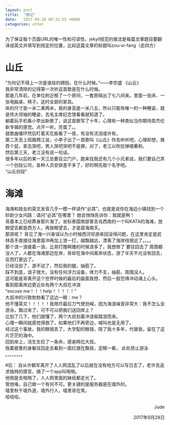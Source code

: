 ```yaml
---
layout: post
title:  "游记"
date:   2017-09-28 00:32:55 +0800
categories: other
---
```

为了保证每个页面URL的唯一性和可读性，jekyll规范的做法是每篇文章题目要翻译成英文并填写到规定的位置，比如这篇文章的标题叫zou-si-fang（走四方）
 
# 山丘
“为何记不得上一次是谁给的拥抱，在什么时候。”——李宗盛 《山丘》  
我非常清除的记得第一次听这首歌是在什么时候。  
那是几年前，在单位附近租了一个房间，一套房隔出了七八间来。里面一张床、一张电脑桌、椅子。这时全部的家具。  
床的尺寸是一米二乘两米，我的身高是一米八五，所以只能有唯一的一种睡姿，就是伟大领袖的睡姿，去毛主席纪念馆看看就知道了。  
躺着玩手机看小李出新歌了，说这首歌写了十年，心理有一种类似当你期待周杰伦新专辑的感觉。点开一听。完蛋了。。  
就歌曲循环然后盯着天花板看了一夜，有没有流泪或许有。  
第二天去上班跟两江说，小李子出了一首歌叫《山丘》你去听听吧。心理却想，推荐个屁，拿去哭吧，男人哭吧哭吧不是罪。对了，老江以吹拉弹唱著称。  
然后第三天，老江没有说一句话。  
很多年以后的某一天江总要自立门户，跑来找我还有几个小兄弟说，我们要自己弄一个创投公司，各种人员安排差不多了，好的啊先取个名字吧。  
“山丘创投”  

# 海滩
海滩和妓女的英文发音几乎一模一样读作“必其”。也就是说你在海边小镇找到一个妙龄少女问路：请问“必其”在哪里？ 她会悄悄告诉你：我就是啊！  
哥基本上已经葬身那片海了。坐标泰国南部普吉岛西南的一个叫KATA的海滩，放眼望去都是西方人，再放眼望去，才是碧海南天。  
那哥呢？ 哥见了海一兴奋误以为小时候西河坝游来回没得问题，在这里肯定是武林高手直接往海里面冲再加上浪一打，越飘越远，漂离了海岸线很远了。。。。  
那个浪一浪接着一浪，比哥打撸啊撸的时候浪多了，我想惨了 要往回去了 周围都没人了，人都在海滩那边在岸，哥却在海中间离岸状态，游了半天不光没有回去，反而打更远了。  
已经没劲了，游不动了，然后我的腿，抽筋了。  
踩不到底，浪子很大，没有任何浮力设备，体力不支，抽筋，周围没人。  
这可能是哥离开这个世界时候的最后的画面我想，然后一股恐惧冲动涌上心头。  
看到距离岸边更近处有两个大叔在冲浪  
“excuse me！！！help！！！！！”  
大叔冲的兴致勃勃看了这边一眼：me？  
他不懂英文！！！！！我用尽最后力气使劲喊，因为海浪噪音非常大：我不怎么会游泳，飘过来了，可不可以把我们送回岸上？  
比划了几下，他们就懂了，两个大叔划着冲浪板踏浪而来。  
心理一瞬间就感觉得救了，如果他们不再旁边，喊叫也是无用了。  
经过这个事故，我的眼镜丢了，大学配的眼镜，陪了我十多年，代替我，留在了这片茫茫的海中。  
回到岸上，活生生捡了一条命，感谢两位大叔。  
拖着疲惫的身躯往回走去看到一面红旗在飘摇，定睛一看， 此处禁止游泳  
。。。。。。。。  



#后：
自从许朝军离开了人人网混乱了以后就在没有地方可以写日志了，老许去追求独特的感官，搞了一个app叫啪啪。  
他倒是去啪啪了，人人网里面的妹纸都走光了。  
管他咯，自己做一个有何不可。更关键的是服务器是在墙外的。  
墙里秋千墙外道，墙外行人，墙里哥在笑。  
哈哈哈。  
<p align="right">Jude</p> 
<p align="right">2017年9月28日</p>
